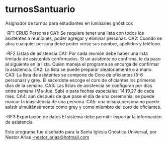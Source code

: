 # turnosSantuario
Asignador de turnos para estudiantes en lumisiales gnósticos

-RF1 CRUD Personas
CA1: Se requiere tener una lista con todos los asistentes a reuniones, poder agregar y eliminar personas.
CA2: Cuando se abra cualquier persona debe poder verse sus nombre, apellidos y teléfono.

-RF2 Listas de asistencia
CA1: Por cada reunión debe haber una lista limitada de asistentes confirmados. Si un asistente no confirma, le da paso al siguiente en la lista.  Quien maneja el programa se encarga de confirmar la asistencia.
CA2: La lista se puede preparar aleatoriamente o a mano.
CA3: La lista de asistentes se compone de Coro de oficiantes (5-6 personas) y grey. El sacerdote escoge el coro de oficiantes los primeros días de la semana.
CA3: Las listas de asistencia se configuran por días entre semana (Ma-Jue, Sab) o para fechas especiales: 14,19,27 de cada mes.
CA4: aun después de que pase el día de una ceremonia, se puede marcar la inasistencia de una persona.
CA5: una misma persona no puede asistir simultáneamente como grey y como miembro del coro de oficiantes.

-RF3 Exportación de datos
El sistema debe permitir exportar la información de asistencia 

Este programa fue diseñado para la Santa Iglesia Gnóstica Universal, por Nestor Arias -nestor_arias@hotmail.com